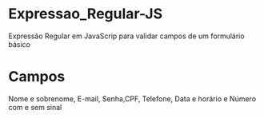 # Expressao_Regular-JS
Expressão Regular em JavaScrip para validar campos de um formulário básico
# Campos
Nome e sobrenome, E-mail, Senha,CPF, Telefone, Data e horário e Número com e sem sinal



